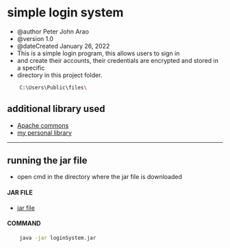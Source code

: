 # simple login system

* @author Peter John Arao
* @version 1.0
* @dateCreated January 26, 2022
* This is a simple login program, this allows users to sign in
* and create their accounts, their credentials are encrypted and stored in a specific 
* directory in this project folder. 
```BASH
    C:\Users\Public\files\
```

## additional library used
* [Apache commons](https://commons.apache.org/proper/commons-io/ "Apache commons")
* [my personal library](https://github.com/pitzzahh/lib/tree/main/src/jar "My personal library")
---
## running the jar file
* open cmd in the directory where the jar file is downloaded
#### JAR FILE
* [jar file](https://github.com/pitzzahh/lib/tree/main/src/jar "jar file")
#### COMMAND
```BASH
    java -jar loginSystem.jar
```
